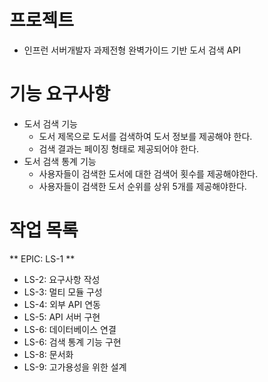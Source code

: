 # 프로젝트
- 인프런 서버개발자 과제전형 완벽가이드 기반 도서 검색 API

# 기능 요구사항
- 도서 검색 기능
  - 도서 제목으로 도서를 검색하여 도서 정보를 제공해야 한다.
  - 검색 결과는 페이징 형태로 제공되어야 한다.
- 도서 검색 통계 기능
  - 사용자들이 검색한 도서에 대한 검색어 횟수를 제공해야한다.
  - 사용자들이 검색한 도서 순위를 상위 5개를 제공해야한다.

# 작업 목록
** EPIC: LS-1 **
- LS-2: 요구사항 작성
- LS-3: 멀티 모듈 구성
- LS-4: 외부 API 연동
- LS-5: API 서버 구현
- LS-6: 데이터베이스 연결
- LS-6: 검색 통계 기능 구현
- LS-8: 문서화
- LS-9: 고가용성을 위한 설계